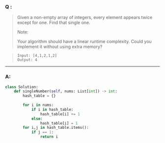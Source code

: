 ### Q :
> Given a non-empty array of integers, every element appears twice except for one. Find that single one.
>
> Note:
>
> Your algorithm should have a linear runtime complexity. Could you implement it without using extra memory?

> ```
> Input: [4,1,2,1,2]
> Output: 4
> ```

***

### A:


```python
class Solution:
    def singleNumber(self, nums: List[int]) -> int:
        hash_table = {}
        
        for i in nums:
            if i in hash_table:
                hash_table[i] += 1
            else:
                hash_table[i] = 1
        for i,j in hash_table.items():
            if j == 1:
                return i
```
